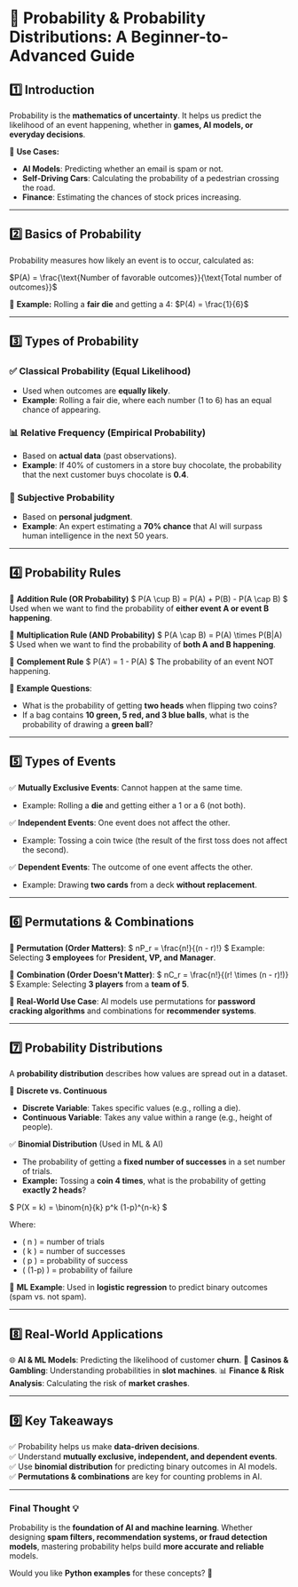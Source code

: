 # **📘 Probability & Probability Distributions: A Beginner-to-Advanced Guide**

## **1️⃣ Introduction**
Probability is the **mathematics of uncertainty**. It helps us predict the likelihood of an event happening, whether in **games, AI models, or everyday decisions**.

🔢 **Use Cases:**
- **AI Models**: Predicting whether an email is spam or not.
- **Self-Driving Cars**: Calculating the probability of a pedestrian crossing the road.
- **Finance**: Estimating the chances of stock prices increasing.

---

## **2️⃣ Basics of Probability**
Probability measures how likely an event is to occur, calculated as:

$P(A) = \frac{\text{Number of favorable outcomes}}{\text{Total number of outcomes}}$

📌 **Example:**
Rolling a **fair die** and getting a 4:
$P(4) = \frac{1}{6}$

---

## **3️⃣ Types of Probability**
### **✅ Classical Probability** (Equal Likelihood)
- Used when outcomes are **equally likely**.
- **Example**: Rolling a fair die, where each number (1 to 6) has an equal chance of appearing.

### **📊 Relative Frequency (Empirical Probability)**
- Based on **actual data** (past observations).
- **Example**: If 40% of customers in a store buy chocolate, the probability that the next customer buys chocolate is **0.4**.

### **🎲 Subjective Probability**
- Based on **personal judgment**.
- **Example**: An expert estimating a **70% chance** that AI will surpass human intelligence in the next 50 years.

---

## **4️⃣ Probability Rules**
📌 **Addition Rule (OR Probability)**
$
P(A \cup B) = P(A) + P(B) - P(A \cap B)
$
Used when we want to find the probability of **either event A or event B happening**.

📌 **Multiplication Rule (AND Probability)**
$
P(A \cap B) = P(A) \times P(B|A)
$
Used when we want to find the probability of **both A and B happening**.

📌 **Complement Rule**
$
P(A') = 1 - P(A)
$
The probability of an event NOT happening.

📌 **Example Questions**:
- What is the probability of getting **two heads** when flipping two coins?
- If a bag contains **10 green, 5 red, and 3 blue balls**, what is the probability of drawing a **green ball**?

---

## **5️⃣ Types of Events**
✅ **Mutually Exclusive Events**: Cannot happen at the same time.
   - Example: Rolling a **die** and getting either a 1 or a 6 (not both).

✅ **Independent Events**: One event does not affect the other.
   - Example: Tossing a coin twice (the result of the first toss does not affect the second).

✅ **Dependent Events**: The outcome of one event affects the other.
   - Example: Drawing **two cards** from a deck **without replacement**.

---

## **6️⃣ Permutations & Combinations**
📌 **Permutation (Order Matters)**:
$
nP_r = \frac{n!}{(n - r)!}
$
Example: Selecting **3 employees** for **President, VP, and Manager**.

📌 **Combination (Order Doesn’t Matter)**:
$
nC_r = \frac{n!}{(r! \times (n - r)!)}
$
Example: Selecting **3 players** from a **team of 5**.

🚀 **Real-World Use Case**: AI models use permutations for **password cracking algorithms** and combinations for **recommender systems**.

---

## **7️⃣ Probability Distributions**
A **probability distribution** describes how values are spread out in a dataset.

📌 **Discrete vs. Continuous**
- **Discrete Variable**: Takes specific values (e.g., rolling a die).
- **Continuous Variable**: Takes any value within a range (e.g., height of people).

✅ **Binomial Distribution** (Used in ML & AI)
- The probability of getting a **fixed number of successes** in a set number of trials.
- **Example:** Tossing a **coin 4 times**, what is the probability of getting **exactly 2 heads**?

$
P(X = k) = \binom{n}{k} p^k (1-p)^{n-k}
$

Where:
- \( n \) = number of trials
- \( k \) = number of successes
- \( p \) = probability of success
- \( (1-p) \) = probability of failure

🚀 **ML Example**: Used in **logistic regression** to predict binary outcomes (spam vs. not spam).

---

## **8️⃣ Real-World Applications**
🌐 **AI & ML Models**: Predicting the likelihood of customer **churn**.
🎰 **Casinos & Gambling**: Understanding probabilities in **slot machines**.
📊 **Finance & Risk Analysis**: Calculating the risk of **market crashes**.

---

## **9️⃣ Key Takeaways**
✅ Probability helps us make **data-driven decisions**.  
✅ Understand **mutually exclusive, independent, and dependent events**.  
✅ Use **binomial distribution** for predicting binary outcomes in AI models.  
✅ **Permutations & combinations** are key for counting problems in AI.  

---

### **Final Thought 💡**
Probability is the **foundation of AI and machine learning**. Whether designing **spam filters, recommendation systems, or fraud detection models**, mastering probability helps build **more accurate and reliable** models.

Would you like **Python examples** for these concepts? 🚀